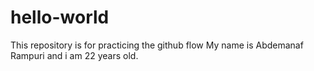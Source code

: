 # hello-world
This repository is for practicing the github flow
My name is Abdemanaf Rampuri and i am 22 years old.

